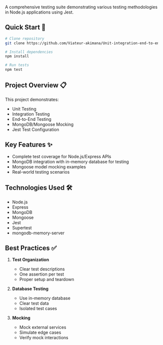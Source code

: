
A comprehensive testing suite demonstrating various testing methodologies in Node.js applications using Jest.

## Quick Start 🚀

```bash
# Clone repository
git clone https://github.com/Viateur-akimana/Unit-integration-end-to-end-testing-and-mocking-mongodb-in-nodejs-using-jest.git

# Install dependencies
npm install

# Run tests
npm test
```

## Project Overview 📋

This project demonstrates:
- Unit Testing
- Integration Testing
- End-to-End Testing
- MongoDB/Mongoose Mocking
- Jest Test Configuration

## Key Features ✨

- Complete test coverage for Node.js/Express APIs
- MongoDB integration with in-memory database for testing
- Mongoose model mocking examples
- Real-world testing scenarios

## Technologies Used 🛠️

- Node.js
- Express
- MongoDB
- Mongoose
- Jest
- Supertest
- mongodb-memory-server

## Best Practices ✅

1. **Test Organization**
   - Clear test descriptions
   - One assertion per test
   - Proper setup and teardown

2. **Database Testing**
   - Use in-memory database
   - Clear test data
   - Isolated test cases

3. **Mocking**
   - Mock external services
   - Simulate edge cases
   - Verify mock interactions
